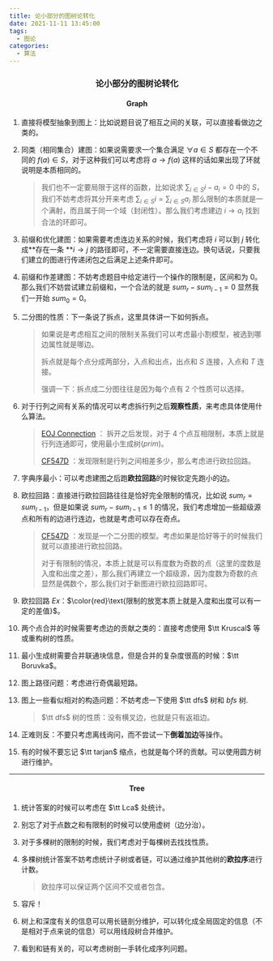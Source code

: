 ```yaml
---
title: 论小部分的图树论转化
date: 2021-11-11 13:45:00
tags:
  - 图论
categories:
  - 算法
---
```


<h3><center>论小部分的图树论转化</center></h3>

<h4><center>Graph</center></h4>

1. 直接将模型抽象到图上：比如说题目说了相互之间的关联，可以直接看做边之类的。

2. 同类（相同集合）建图：如果说需要求一个集合满足 $\forall a \in S$ 都存在一个不同的 $f(a) \in S$，对于这种我们可以考虑将 $a \to f(a)$ 这样的话如果出现了环就说明是本质相同的。

   > 我们也不一定要局限于这样的函数，比如说求 $\sum_{i \in S} i - a_i = 0$ 中的 $S$，我们不妨考虑将其分开来考虑 $\sum_{i \in S} i = \sum_{i \in S} a_i$ 那么限制的本质就是一个满射，而且属于同一个域（封闭性）。那么我们考虑建边 $i \to a_i$ 找到合法的环即可。

3. 前缀和优化建图：如果需要考虑连边关系的时候，我们考虑将 $i$ 可以到 $j$ 转化成**存在一条 **$i \to j$ 的路径即可，不一定需要直接连边。换句话说，只要我们建立的图进行传递闭包之后满足上述条件即可。

4. 前缀和作差建图：不妨考虑题目中给定进行一个操作的限制是，区间和为 $0$。那么我们不妨尝试建立前缀和，一个合法的就是 $sum_r - sum_{l - 1} = 0$ 显然我们一开始 $sum_0 = 0$。

5. 二分图的性质：下一条说了拆点，这里具体讲一下如何拆点。

   > 如果说是考虑相互之间的限制关系我们可以考虑最小割模型，被选到哪边属性就是哪边。
   >
   > 拆点就是每个点分成两部分，入点和出点，出点和 $S$ 连接，入点和 $T$ 连接。
   >
   > 强调一下：拆点成二分图往往是因为每个点有 $2$ 个性质可以选择。

6. 对于行列之间有关系的情况可以考虑拆行列之后**观察性质**，来考虑具体使用什么算法。

   > [EOJ Connection](https://acm.ecnu.edu.cn/contest/448/problem/C/) ： 拆开之后发现，对于 $4$ 个点互相限制，本质上就是行列连通即可，使用最小生成树($prim$)。
   >
   > [CF547D](https://www.luogu.com.cn/problem/CF547D) ：发现限制是行列之间相差多少，那么考虑进行欧拉回路。

7. 字典序最小：可以考虑建图之后跑**欧拉回路**的时候钦定先跑小的边。

8. 欧拉回路：直接进行欧拉回路往往是恰好完全限制的情况，比如说 $sum_r = sum_{l - 1}$，但是如果说 $sum_r - sum_{l - 1} \le 1$ 的情况，我们考虑增加一些超级源点和所有的边进行连边，也就是考虑可以存在奇点。

   > [CF547D](https://www.luogu.com.cn/problem/CF547D) ：发现是一个二分图的模型。考虑如果是恰好等于的时候我们就可以直接进行欧拉回路。
   >
   > 对于有限制的情况，本质上就是可以有度数为奇数的点（这里的度数是入度和出度之差），那么我们再建立一个超级源，因为度数为奇数的点显然是偶数个，那么我们对于新图进行欧拉回路即可。

9. 欧拉回路 $Ex$：$\color{red}\text{限制的放宽本质上就是入度和出度可以有一定的差值}$。

10. 两个点合并的时候需要考虑边的贡献之类的：直接考虑使用 $\tt Kruscal$ 等或重构树的性质。

11. 最小生成树需要合并联通块信息，但是合并的复杂度很高的时候：$\tt Boruvka$。

12. 图上路径问题：考虑进行奇偶最短路。

13. 图上一些看似相对的构造问题：不妨考虑一下使用 $\tt dfs$ 树和 $bfs$ 树.

    > $\tt dfs$ 树的性质：没有横叉边，也就是只有返祖边。

10. 正难则反：不要只考虑离线询问，而不尝试一下**倒着加边**等操作。
11. 有的时候不要忘记 $\tt tarjan$ 缩点，也就是每个环的贡献。可以使用圆方树进行维护。

----

<h4><center>Tree</center></h4>

1. 统计答案的时候可以考虑在 $\tt Lca$ 处统计。

2. 别忘了对于点数之和有限制的时候可以使用虚树（边分治）。

3. 对于多棵树的限制的时候，我们考虑对于每棵树去找找性质。

4. 多棵树统计答案不妨考虑统计子树或者链，可以通过维护其他树的**欧拉序**进行计数。

   > 欧拉序可以保证两个区间不交或者包含。

5. 容斥！
6. 树上和深度有关的信息可以用长链剖分维护，可以转化成全局固定的信息（不是相对于点来说的信息）可以用线段树合并维护。
7. 看到和链有关的，可以考虑树剖一手转化成序列问题。
